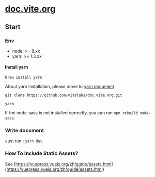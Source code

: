 # [doc.vite.org](https://doc.vite.org)

## Start

### Env

* node: >= 9.xx
* yarn: >= 1.3.xx

#### Install yarn

```
brew install yarn
```

About yarn Installation, please move to [yarn document](https://yarnpkg.com/en/docs/install#mac-stable)

```
git clone https://github.com/vitelabs/doc.vite.org.git

yarn
```

If the node-sass is not installed correctly, you can run `npm rebuild node-sass`.

### Write document

Just run : `yarn dev`

### How To Include Static Assets?

See [https://vuepress.vuejs.org/zh/guide/assets.html](https://vuepress.vuejs.org/zh/guide/assets.html)

